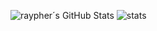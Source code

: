 ![raypher´s GitHub Stats](https://github-readme-stats.vercel.app/api?username=raypher&show_icons=true&line_height=27&count_private=true&theme=dracula) ![stats](https://github-readme-stats.vercel.app/api/top-langs/?username=raypher&theme=dracula&langs_count=8)
